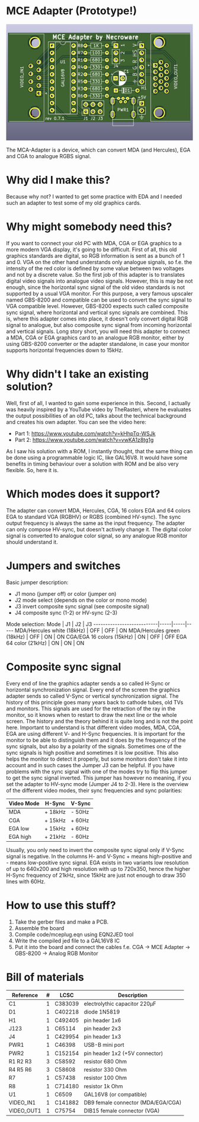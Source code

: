 # MCE Adapter (Prototype!)

![MCE Adapter](shim/mce-adapter-pcb.png)

The MCA-Adapter is a device, which can convert MDA (and Hercules), EGA and CGA
to analogue RGBS signal.

# Why did I make this?

Because why not? I wanted to get some practice with EDA and I needed such an
adapter to test some of my old graphics cards.

# Why might somebody need this?

If you want to connect your old PC with MDA, CGA or EGA graphics to a more
modern VGA display, it's going to be difficult. First of all, this old graphics
standards are digital, so RGB information is sent as a bunch of 1 and 0. VGA on
the other hand understands only analogue signals, so f.e. the intensity of the red
color is defined by some value between two voltages and not by a discrete value.
So the first job of this adapter is to translates digital video signals into
analogue video signals. However, this is may be not enough, since the horizontal
sync signal of the old video standards is not supported by a usual VGA monitor.
For this purpose, a very famous upscaler named GBS-8200 and compatible can be
used to convert the sync signal to VGA compatible level.  However, GBS-8200
expects such called composite sync signal, where horizontal and vertical sync
signals are combined. This is, where this adapter comes into place, it doesn't
only convert digital RGB signal to analogue, but also composite sync signal from
incoming horizontal and vertical signals. Long story short, you will need this
adapter to connect a MDA, CGA or EGA graphics card to an analogue RGB monitor,
either by using GBS-8200 converter or the adapter standalone, in case your
monitor supports horizontal frequencies down to 15kHz.

# Why didn't I take an existing solution?

Well, first of all, I wanted to gain some experience in this. Second, I actually
was heavily inspired by a YouTube video by TheRasteri, where he evaluates the
output possibilities of an old PC, talks about the technical background and
creates his own adapter. You can see the video here:

* Part 1: https://www.youtube.com/watch?v=kHhpTq-WSJk
* Part 2: https://www.youtube.com/watch?v=vwKA1z8tg1g

As I saw his solution with a ROM, I instantly thought, that the same thing can
be done using a programmable logic IC, like GAL16V8. It would have some benefits
in timing behaviour over a solution with ROM and be also very flexible. So, here
it is.

# Which modes does it support?

The adapter can convert MDA, Hercules, CGA, 16 colors EGA and 64 colors EGA to
standard VGA (RGBHV) or RGBS (combined HV-sync). The sync output frequency is
always the same as the input frequency. The adapter can only compose HV-sync,
but doesn't actively change it. The digital color signal is converted to analogue
color signal, so any analogue RGB monitor should understand it.

# Jumpers and switches

Basic jumper description:
* J1 mono (jumper off) or color (jumper on)
* J2 mode select (depends on the color or mono mode)
* J3 invert composite sync signal (see composite signal)
* J4 composite sync (1-2) or HV-sync (2-3)

Mode selection:
Mode                       | J1  | J2  | J3
---------------------------|-----|-----|-----
MDA/Hercules white (18kHz) | OFF | OFF | ON
MDA/Hercules green (18kHz) | OFF | ON  | ON
CGA/EGA 16 colors (15kHz)  | ON  | OFF | OFF
EGA 64 color (21kHz)       | ON  | ON  | ON

# Composite sync signal

Every end of line the graphics adapter sends a so called H-Sync or horizontal
synchronization signal. Every end of the screen the graphics adapter sends so
called V-Sync or vertical synchronization signal. The history of this principle
goes many years back to cathode tubes, old TVs and monitors. This signals are
used for the retraction of the ray in the monitor, so it knows when to restart
to draw the next line or the whole screen. The history and the theory behind it
is quite long and is not the point here. Important to understand is that
different video modes, MDA, CGA, EGA are using different V- and H-Sync
frequencies. It is important for the monitor to be able to distinguish them and
it does by the frequency of the sync signals, but also by a polarity of the
signals. Sometimes one of the sync signals is high positive and sometimes it is
low positive. This also helps the monitor to detect it properly, but some
monitors don't take it into account and in such cases the Jumper J3 can be
helpful. If you have problems with the sync signal with one of the modes try to
flip this jumper to get the sync signal inverted. This jumper has however no
meaning, if you set the adapter to HV-sync mode (Jumper J4 to 2-3). Here is the
overview of the different video modes, their sync frequencies and sync
polarities:

Video Mode | H-Sync  | V-Sync
-----------|---------|-------
MDA        | + 18kHz | - 50Hz
CGA        | + 15kHz | + 60Hz
EGA low    | + 15kHz | + 60Hz
EGA high   | + 21kHz | - 60Hz

Usually, you only need to invert the composite sync signal only if V-Sync signal
is negative. In the columns H- and V-Sync + means high-positive and - means
low-positive sync signal. EGA exists in two variants low resolution of up to
640x200 and high resolution with up to 720x350, hence the higher H-Sync
frequency of 21kHz, since 15kHz are just not enough to draw 350 lines with 60Hz.

# How to use this stuff?

1. Take the gerber files and make a PCB.
2. Assemble the board
3. Compile code/mceplug.eqn using EQN2JED tool
4. Write the compiled jed file to a GAL16V8 IC
5. Put it into the board and connect the cables
   f.e. CGA -> MCE Adapter -> GBS-8200 -> Analog RGB Monitor

# Bill of materials

Reference  |#  |LCSC   |Description
-----------|---|-------|-------------------------------------
C1         |1  |C383039|electrolythic capacitor 220µF
D1         |1  |C402218|diode 1N5819
H1         |1  |C492405|pin header 1x6
J123       |1  |C65114 |pin header 2x3
J4         |1  |C429954|pin header 1x3
PWR1       |1  |C46398 |USB-B mini port
PWR2       |1  |C152154|pin header 1x2 (+5V connector)
R1 R2 R3   |3  |C58592 |resistor 680 Ohm
R4 R5 R6   |3  |C58608 |resistor 330 Ohm
R7         |1  |C57438 |resistor 100 Ohm
R8         |1  |C714180|resistor 1k Ohm
U1         |1  |C6509  |GAL16V8 (or compatible)
VIDEO_IN1  |1  |C141882|DB9 female connector (MDA/EGA/CGA)
VIDEO_OUT1 |1  |C75754 |DIB15 female connector (VGA)

